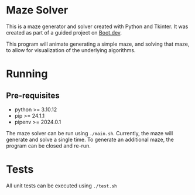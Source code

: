 # Maze Solver

This is a maze generator and solver created with Python and Tkinter. It was
created as part of a guided project on [Boot.dev](https://www.boot.dev/).

This program will animate generating a simple maze, and solving that maze, to
allow for visualization of the underlying algorithms.

# Running

## Pre-requisites

- python >= 3.10.12
- pip >= 24.1.1
- pipenv >= 2024.0.1

The maze solver can be run using `./main.sh`. Currently, the maze will generate
and solve a single time. To generate an additional maze, the program can be
closed and re-run.

# Tests

All unit tests can be executed using `./test.sh`